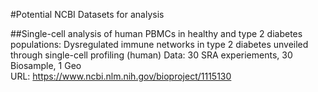 #Potential NCBI Datasets for analysis

##Single-cell analysis of human PBMCs in healthy and type 2 diabetes populations: Dysregulated immune networks in type 2 diabetes unveiled through single-cell profiling (human)
Data: 30 SRA experiements, 30 Biosample, 1 Geo  
URL: https://www.ncbi.nlm.nih.gov/bioproject/1115130  





